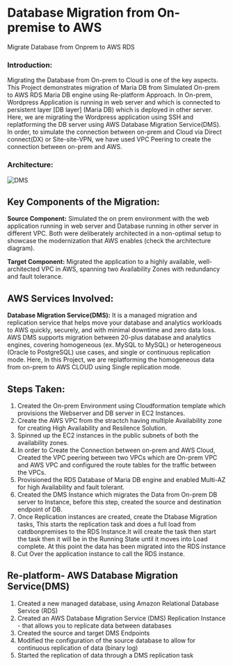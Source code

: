# Database Migration from On-premise to AWS
Migrate Database from Onprem to AWS RDS

### Introduction:
Migrating the Database from On-prem to Cloud is one of the key aspects. This Project demonstrates migration of Maria DB from Simulated On-prem to AWS RDS Maria DB engine using Re-platform Approach. In On-prem,  Wordpress Application is running in web server and which is connected to persistent layer [DB layer] (Maria DB) which is deployed in other server. Here, we are migrating the Wordpress application using SSH and replatforming the DB server using AWS Database Migration Service(DMS). In order, to simulate the connection between on-prem and Cloud via Direct connect(DX) or Site-site-VPN, we have used VPC Peering to create the connection between on-prem and AWS.


### Architecture:
![DMS](https://github.com/user-attachments/assets/b698d7c2-d9fe-44aa-be8c-1e50b1f5c058)

## Key Components of the Migration:
**Source Component:**
Simulated the on prem environment with the web application running in web server and Database running in other server in different VPC. Both were deliberately architected in a non-optimal setup to showcase the modernization that AWS enables (check the architecture diagram).

**Target Component:**
Migrated the application to a highly available, well-architected VPC in AWS, spanning two Availability Zones with redundancy and fault tolerance.

## AWS Services Involved:
**Database Migration Service(DMS):**
It is a managed migration and replication service that helps move your database and analytics workloads to AWS quickly, securely, and with minimal downtime and zero data loss. AWS DMS supports migration between 20-plus database and analytics engines, covering homogeneous (ex. MySQL to MySQL) or heterogeneous (Oracle to PostgreSQL) use cases, and single or continuous replication mode. Here, In this Project, we are replatforming the homogeneous data from on-prem to AWS CLOUD using Single replication mode.


## Steps Taken:
1. Created the On-prem Environment using Cloudformation template which provisions the Webserver and DB server in EC2 Instances.
2. Create the AWS VPC from the stractch having multiple Availability zone for creating High Availability and Resilence Solution.
3. Spinned up the EC2 instances in the public subnets of both the availability zones.
4. In order to Create the Connection between on-prem and AWS Cloud, Created the VPC peering between two VPCs which are On-prem VPC and AWS VPC and configured the route tables for the traffic between the VPCs.
5. Provisioned the RDS Database of Maria DB engine and enabled Multi-AZ for high Availability and fault tolerant.
6. Created the DMS Instance which migrates the Data from On-prem DB server to Instance, before this step, created the source and destination endpoint of DB.
7. Once Replication instances are created, create the Dtabase Migration tasks, This starts the replication task and does a full load from catdbonpremises to the RDS Instance.It will create the task then start the task then it will be in the Running State until it moves into Load complete. At this point the data has been migrated into the RDS instance
8. Cut Over the application instance to call the RDS instance.

## **Re-platform- AWS Database Migration Service(DMS)**
1. Created a new managed database, using Amazon Relational Database Service (RDS)
2. Created an AWS Database Migration Service (DMS) Replication Instance - that allows you to replicate data between databases
3. Created the source and target DMS Endpoints
4. Modified the configuration of the source database to allow for continuous replication of data (binary log)
5. Started the replication of data through a DMS replication task
